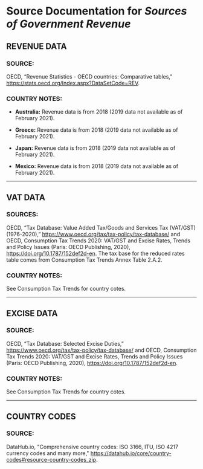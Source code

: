 # Source Documentation for _Sources of Government Revenue_

## **REVENUE DATA**

### **SOURCE:**

 OECD, “Revenue Statistics - OECD countries: Comparative tables,” https://stats.oecd.org/Index.aspx?DataSetCode=REV.

### **COUNTRY NOTES:**

* **Australia:** Revenue data is from 2018 (2019 data not available as of February 2021).

* **Greece:** Revenue data is from 2018 (2019 data not available as of February 2021).

* **Japan:** Revenue data is from 2018 (2019 data not available as of February 2021).

* **Mexico:** Revenue data is from 2018 (2019 data not available as of February 2021).

____________________________________________________
## **VAT DATA**

### **SOURCES:**

 OECD, “Tax Database: Value Added Tax/Goods and Services Tax (VAT/GST) (1976-2020),” https://www.oecd.org/tax/tax-policy/tax-database/ and OECD, Consumption Tax Trends 2020: VAT/GST and Excise Rates, Trends and Policy Issues (Paris: OECD Publishing, 2020),
https://doi.org/10.1787/152def2d-en. The tax base for the reduced rates table comes from Consumption Tax Trends Annex Table 2.A.2.

### **COUNTRY NOTES:**
See Consumption Tax Trends for country cotes.
____________________________________________________
## **EXCISE DATA**

### **SOURCE:**

 OECD, “Tax Database: Selected Excise Duties,” https://www.oecd.org/tax/tax-policy/tax-database/ and OECD, Consumption Tax Trends 2020: VAT/GST and Excise Rates, Trends and Policy Issues (Paris: OECD Publishing, 2020),
https://doi.org/10.1787/152def2d-en.

### **COUNTRY NOTES:**
See Consumption Tax Trends for country cotes.





____________________________________________________
## **COUNTRY CODES**

### **SOURCE:**

DataHub.io, "Comprehensive country codes: ISO 3166, ITU, ISO 4217 currency codes and many more," https://datahub.io/core/country-codes#resource-country-codes_zip.